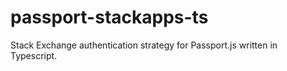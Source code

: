 # passport-stackapps-ts

Stack Exchange authentication strategy for Passport.js written in Typescript.
